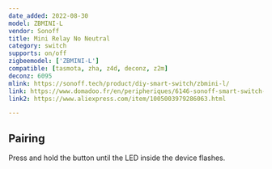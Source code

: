 ```yaml
---
date_added: 2022-08-30
model: ZBMINI-L
vendor: Sonoff
title: Mini Relay No Neutral
category: switch
supports: on/off
zigbeemodel: ['ZBMINI-L']
compatible: [tasmota, zha, z4d, deconz, z2m]
deconz: 6095
mlink: https://sonoff.tech/product/diy-smart-switch/zbmini-l/
link: https://www.domadoo.fr/en/peripheriques/6146-sonoff-smart-switch-without-neutral-zigbee-30-zbmini-l.html
link2: https://www.aliexpress.com/item/1005003979286063.html

---
```

## Pairing
Press and hold the button until the LED inside the device flashes.
